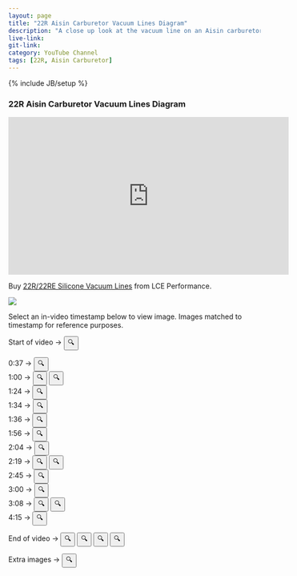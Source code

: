 ```yaml
---
layout: page
title: "22R Aisin Carburetor Vacuum Lines Diagram"
description: "A close up look at the vacuum line on an Aisin carburetor from a 22R engine."
live-link: 
git-link: 
category: YouTube Channel
tags: [22R, Aisin Carburetor]
---
```

{% include JB/setup %}

### 22R Aisin Carburetor Vacuum Lines Diagram

<iframe id="video" width="560" height="315" src="https://www.youtube.com/embed/9omRz4x0oHI" frameborder="0" allow="accelerometer; autoplay; encrypted-media; gyroscope; picture-in-picture" allowfullscreen></iframe>

Buy [22R/22RE Silicone Vacuum Lines](https://www.lceperformance.com/22RE-Silicone-Vacuum-Hose-Kit-Black-p/1072442.htm) from LCE Performance.

<img id="content" src="http://isaacdozier.com/assets/custom-img/0.png">

Select an in-video timestamp below to view image.
Images matched to timestamp for reference purposes.

Start of video → 
<button id="0" onclick="changeImg(0)">🔍</button> <br/>

0:37 → <button id="1" onclick="changeImg(1)">🔍</button> <br/>
1:00 → <button id="2" onclick="changeImg(2)">🔍</button>
	   <button id="3" onclick="changeImg(3)">🔍</button> <br/>
1:24 → <button id="4" onclick="changeImg(4)">🔍</button> <br/>
1:34 → <button id="5" onclick="changeImg(5)">🔍</button> <br/>
1:36 → <button id="6" onclick="changeImg(6)">🔍</button> <br/>
1:56 → <button id="7" onclick="changeImg(7)">🔍</button> <br/>
2:04 → <button id="8" onclick="changeImg(8)">🔍</button> <br/>
2:19 → <button id="9" onclick="changeImg(9)">🔍</button>
	   <button id="10" onclick="changeImg(10)">🔍</button> <br/>
2:45 → <button id="11" onclick="changeImg(11)">🔍</button> <br/>
3:00 → <button id="12" onclick="changeImg(12)">🔍</button> <br/>
3:08 → <button id="13" onclick="changeImg(13)">🔍</button>
	   <button id="14" onclick="changeImg(14)">🔍</button> <br/>
4:15 → <button id="15" onclick="changeImg(15)">🔍</button> <br/>

End of video → 
<button id="16" onclick="changeImg(16)">🔍</button>
<button id="17" onclick="changeImg(17)">🔍</button>
<button id="18" onclick="changeImg(18)">🔍</button>
<button id="19" onclick="changeImg(19)">🔍</button>

Extra images → 
<button id="20" onclick="changeImg(20)">🔍</button>

<script src="http://isaacdozier.com/assets/custom-js/22r.js"></script>